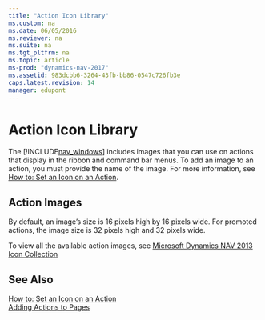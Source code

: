 ```yaml
---
title: "Action Icon Library"
ms.custom: na
ms.date: 06/05/2016
ms.reviewer: na
ms.suite: na
ms.tgt_pltfrm: na
ms.topic: article
ms-prod: "dynamics-nav-2017"
ms.assetid: 983dcbb6-3264-43fb-bb86-0547c726fb3e
caps.latest.revision: 14
manager: edupont
---
```

# Action Icon Library
The [!INCLUDE[nav_windows](includes/nav_windows_md.md)] includes images that you can use on actions that display in the ribbon and command bar menus. To add an image to an action, you must provide the name of the image. For more information, see [How to: Set an Icon on an Action](How-to--Set-an-Icon-on-an-Action.md).  
  
## Action Images  
 By default, an image’s size is 16 pixels high by 16 pixels wide. For promoted actions, the image size is 32 pixels high and 32 pixels wide.  
  
 To view all the available action images, see [Microsoft Dynamics NAV 2013 Icon Collection](http://go.microsoft.com/fwlink/?LinkID=394623)  
  
## See Also  
 [How to: Set an Icon on an Action](How-to--Set-an-Icon-on-an-Action.md)   
 [Adding Actions to Pages](Adding-Actions-to-Pages.md)